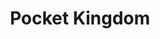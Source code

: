 ---
title: Pocket Kingdom
developer: 08 Games
image: PocketKingdom.jpg
link: http://store.steampowered.com/app/462620/
windows: http://store.steampowered.com/app/462620/
mac: http://store.steampowered.com/app/462620/
linux: http://store.steampowered.com/app/462620/
featured: true
---